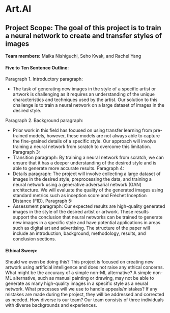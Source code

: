 # Art.AI

## Project Scope: The goal of this project is to train a neural network to create and transfer styles of images

**Team members:** Maika Nishiguchi, Seho Kwak, and Rachel Yang

#### Five to Ten Sentence Outline:
Paragraph 1. Introductory paragraph: 
- The task of generating new images in the style of a specific artist or artwork is challenging as it requires an understanding of the unique characteristics and techniques used by the artist. Our solution to this challenge is to train a neural network on a large dataset of images in the desired style.

Paragraph 2. Background paragraph: 
- Prior work in this field has focused on using transfer learning from pre-trained models, however, these models are not always able to capture the fine-grained details of a specific style. Our approach will involve training a neural network from scratch to overcome this limitation.
Paragraph 3: 
- Transition paragraph: By training a neural network from scratch, we can ensure that it has a deeper understanding of the desired style and is able to generate more accurate results.
Paragraph 4: 
- Details paragraph: The project will involve collecting a large dataset of images in the desired style, preprocessing the data, and training a neural network using a generative adversarial network (GAN) architecture. We will evaluate the quality of the generated images using standard metrics such as inception score and Fréchet Inception Distance (FID).
Paragraph 5: 
- Assessment paragraph: Our expected results are high-quality generated images in the style of the desired artist or artwork. These results support the conclusion that neural networks can be trained to generate new images in a specific style and have potential applications in areas such as digital art and advertising. The structure of the paper will include an introduction, background, methodology, results, and conclusion sections.

#### Ethical Sweep:
Should we even be doing this? This project is focused on creating new artwork using artificial intelligence and does not raise any ethical concerns.
What might be the accuracy of a simple non-ML alternative? A simple non-ML alternative, such as manual painting or drawing, may not be able to generate as many high-quality images in a specific style as a neural network.
What processes will we use to handle appeals/mistakes? If any mistakes are made during the project, they will be addressed and corrected as needed.
How diverse is our team? Our team consists of three individuals with diverse backgrounds and experiences.
